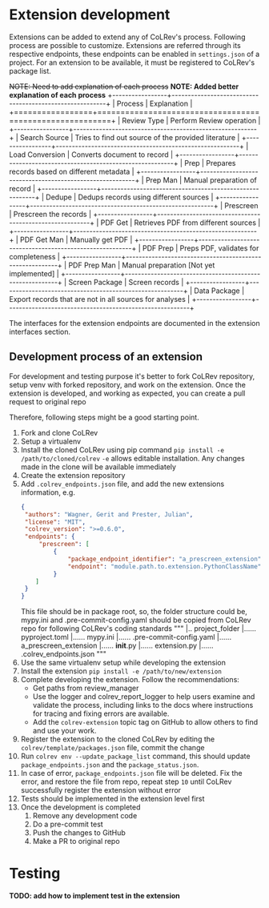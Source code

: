# Extension development

Extensions can be added to extend any of CoLRev's process. Following process are possible to customize. Extensions
are referred through its respective endpoints, these endpoints can be enabled in `settings.json` of a project.
For an extension to be available, it must be registered to CoLRev's package list.

~~NOTE: Need to add explanation of each process~~
__NOTE: Added better explanation of each process__
+-----------------+---------------------------------------------------------+
| Process         | Explanation                                             |
+=================+=========================================================+
| Review Type     | Perform Review operation                                |
+-----------------+---------------------------------------------------------+
| Search Source   | Tries to find out source of the provided literature     |
+-----------------+---------------------------------------------------------+
| Load Conversion | Converts document to record                             |
+-----------------+---------------------------------------------------------+
| Prep            | Prepares records based on different metadata            |
+-----------------+---------------------------------------------------------+
| Prep Man        | Manual preparation of record                            |
+-----------------+---------------------------------------------------------+
| Dedupe          | Dedups records using different sources                   |
+-----------------+---------------------------------------------------------+
| Prescreen       | Prescreen the records                                   |
+-----------------+---------------------------------------------------------+
| PDF Get         | Retrieves PDF from different sources                    |
+-----------------+---------------------------------------------------------+
| PDF Get Man     | Manually get PDF                                        |
+-----------------+---------------------------------------------------------+
| PDF Prep        | Preps PDF, validates for completeness                   |
+-----------------+---------------------------------------------------------+
| PDF Prep Man    | Manual preparation [Not yet implemented]                |
+-----------------+---------------------------------------------------------+
| Screen Package  | Screen records                                          |
+-----------------+---------------------------------------------------------+
| Data Package    | Export records that are not in all sources for analyses |
+-----------------+---------------------------------------------------------+

The interfaces for the extension endpoints are documented in the extension interfaces section.

## Development process of an extension

For development and testing purpose it's better to fork CoLRev repository, setup venv with forked repository, and work
on the extension. Once the extension is developed, and working as expected, you can create a pull request to original
repo

Therefore, following steps might be a good starting point.

1. Fork and clone CoLRev
2. Setup a virtualenv
3. Install the cloned CoLRev using pip command
   ```pip install -e /path/to/cloned/colrev```
   `-e` allows editable installation. Any changes made in the clone will be available immediately
4. Create the extension repository
5. Add `.colrev_endpoints.json` file, and add the new extensions information, e.g.
   ```json
   {
    "authors": "Wagner, Gerit and Prester, Julian",
    "license": "MIT",
    "colrev_version": ">=0.6.0",
    "endpoints": {
        "prescreen": [
            {
                "package_endpoint_identifier": "a_prescreen_extension",
                "endpoint": "module.path.to.extension.PythonClassName"
            }
       ]
    }
   }
   ```
   This file should be in package root, so, the folder structure could be, mypy.ini and .pre-commit-config.yaml should
   be copied from CoLRev repo for following CoLRev's coding standards
   """
   |.. project_folder
   |...... pyproject.toml
   |...... mypy.ini
   |...... .pre-commit-config.yaml
   |...... a_prescreen_extension
   |......   __init__.py
   |......   extension.py
   |......   .colrev_endpoints.json
  """
6. Use the same virtualenv setup while developing the extension
7. Install the extension ```pip install -e /path/to/new/extension```
8. Complete developing the extension. Follow the recommendations:
   * Get paths from review_manager
   * Use the logger and colrev_report_logger to help users examine and validate the process, including links to the docs
     where instructions for tracing and fixing errors are available.
   * Add the `colrev-extension` topic tag on GitHub to allow others to find and use your work.
9. Register the extension to the cloned CoLRev by editing the `colrev/template/packages.json` file, commit the change
10. Run `colrev env --update_package_list` command, this should update `package_endpoints.json` and
   the `package_status.json`.
11. In case of error, `package_endpoints.json` file will be deleted. Fix the error, and
   restore the file from repo, repeat step `10` until CoLRev successfully register the extension without error
12. Tests should be implemented in the extension level first
13. Once the development is completed
    1. Remove any development code
    2. Do a pre-commit test
    3. Push the changes to GitHub
    4. Make a PR to original repo


# Testing
__TODO: add how to implement test in the extension__
